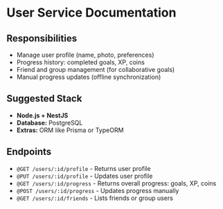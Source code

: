 # User Service Documentation

## Responsibilities

- Manage user profile (name, photo, preferences)
- Progress history: completed goals, XP, coins
- Friend and group management (for collaborative goals)
- Manual progress updates (offline synchronization)

## Suggested Stack

- **Node.js + NestJS**
- **Database:** PostgreSQL
- **Extras:** ORM like Prisma or TypeORM

## Endpoints

- `@GET /users/:id/profile` - Returns user profile
- `@PUT /users/:id/profile` - Updates user profile
- `@GET /users/:id/progress` - Returns overall progress: goals, XP, coins
- `@POST /users/:id/progress` - Updates progress manually
- `@GET /users/:id/friends` - Lists friends or group users
